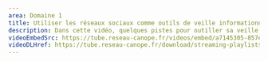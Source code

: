 ```yaml
---
area: Domaine 1
title: Utiliser les réseaux sociaux comme outils de veille informationnelle
description: Dans cette vidéo, quelques pistes pour outiller sa veille à l'aide des réseaux sociaux.
videoEmbedSrc: https://tube.reseau-canope.fr/videos/embed/a7145305-857e-4973-a738-c3a582b3cdf1
videoDLHref: https://tube.reseau-canope.fr/download/streaming-playlists/hls/videos/a7145305-857e-4973-a738-c3a582b3cdf1-1080-fragmented.mp4
---
```

